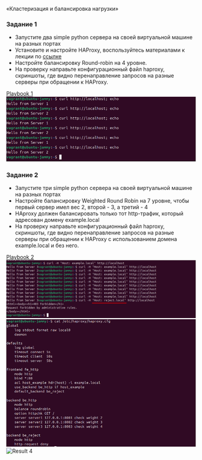 «Кластеризация и балансировка нагрузки»

### Задание 1

- Запустите два simple python сервера на своей виртуальной машине на разных портах
- Установите и настройте HAProxy, воспользуйтесь материалами к лекции по [ссылке](2/)
- Настройте балансировку Round-robin на 4 уровне.
- На проверку направьте конфигурационный файл haproxy, скриншоты, где видно перенаправление запросов на разные серверы при обращении к HAProxy.

[Playbook 1](https://github.com/hovhannisyan-code/cluster/blob/master/playbook-1.yml)
![Result 1](https://github.com/hovhannisyan-code/cluster/blob/master/img/screenshot_0.png)

### Задание 2

- Запустите три simple python сервера на своей виртуальной машине на разных портах
- Настройте балансировку Weighted Round Robin на 7 уровне, чтобы первый сервер имел вес 2, второй - 3, а третий - 4
- HAproxy должен балансировать только тот http-трафик, который адресован домену example.local
- На проверку направьте конфигурационный файл haproxy, скриншоты, где видно перенаправление запросов на разные серверы при обращении к HAProxy c использованием домена example.local и без него.

[Playbook 2](https://github.com/hovhannisyan-code/cluster/blob/master/playbook-2.yml)
![Result 2](https://github.com/hovhannisyan-code/cluster/blob/master/img/screenshot_1.png)
![Result 3](https://github.com/hovhannisyan-code/cluster/blob/master/img/screenshot_2.png)
![Result 4](https://github.com/hovhannisyan-code/cluster/blob/master/img/screenshot_3.png)
